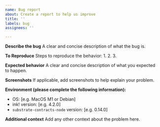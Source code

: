 ```yaml
---
name: Bug report
about: Create a report to help us improve
title: ''
labels: bug
assignees: ''

---
```


**Describe the bug**
A clear and concise description of what the bug is.

**To Reproduce**
Steps to reproduce the behavior:
1. 
2. 
3. 

**Expected behavior**
A clear and concise description of what you expected to happen.

**Screenshots**
If applicable, add screenshots to help explain your problem.

**Environment (please complete the following information):**
 - OS: [e.g. MacOS M1 or Debian]
 - ink! version: [e.g. 4.2.0]
 - `substrate-contracts-node` version: [e.g. 0.14.0]


**Additional context**
Add any other context about the problem here.
